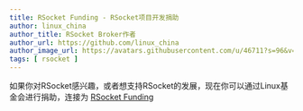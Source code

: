 ```yaml
---
title: RSocket Funding - RSocket项目开发捐助
author: linux_china
author_title: RSocket Broker作者
author_url: https://github.com/linux_china
author_image_url: https://avatars.githubusercontent.com/u/46711?s=96&v=4
tags: [ rsocket ]
---
```


如果你对RSocket感兴趣，或者想支持RSocket的发展，现在你可以通过Linux基金会进行捐助，连接为 [RSocket Funding](https://crowdfunding.lfx.linuxfoundation.org/projects/bb4066fb-8137-4557-8224-f17dba073494)
